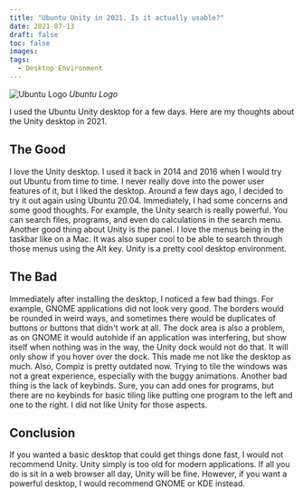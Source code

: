 ```yaml
---
title: "Ubuntu Unity in 2021. Is it actually usable?"
date: 2021-07-13
draft: false
toc: false
images:
tags:
  - Desktop Environment
---
```

![Ubuntu Logo](/post-photos/ubuntu-logo.jpg)
_Ubuntu Logo_

I used the Ubuntu Unity desktop for a few days. Here are my thoughts about the Unity desktop in 2021.

## The Good
I love the Unity desktop. I used it back in 2014 and 2016 when I would try out Ubuntu from time to time. I never really dove into the power user features of it, but I liked the desktop. Around a few days ago, I decided to try it out again using Ubuntu 20.04. Immediately, I had some concerns and some good thoughts. For example, the Unity search is really powerful. You can search files, programs, and even do calculations in the search menu. Another good thing about Unity is the panel. I love the menus being in the taskbar like on a Mac. It was also super cool to be able to search through those menus using the Alt key. Unity is a pretty cool desktop environment.

## The Bad
Immediately after installing the desktop, I noticed a few bad things. For example, GNOME applications did not look very good. The borders would be rounded in weird ways, and sometimes there would be duplicates of buttons or buttons that didn't work at all. The dock area is also a problem, as on GNOME it would autohide if an application was interfering, but show itself when nothing was in the way, the Unity dock would not do that. It will only show if you hover over the dock. This made me not like the desktop as much. Also, Compiz is pretty outdated now. Trying to tile the windows was not a great experience, especially with the buggy animations. Another bad thing is the lack of keybinds. Sure, you can add ones for programs, but there are no keybinds for basic tiling like putting one program to the left and one to the right. I did not like Unity for those aspects.

## Conclusion
If you wanted a basic desktop that could get things done fast, I would not recommend Unity. Unity simply is too old for modern applications. If all you do is sit in a web browser all day, Unity will be fine. However, if you want a powerful desktop, I would recommend GNOME or KDE instead. 
